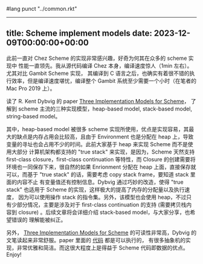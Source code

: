 #lang punct "../common.rkt"

---
title: Scheme implement models
date: 2023-12-09T00:00:00+00:00
---

此前一直对 Chez Scheme 的实现非常感兴趣，好奇为何其在众多的 scheme 实现中
性能一直领先。我从源代码编译 Chez 本身，编译速度惊人（1min 左右）。尤其对比 Gambit Scheme 实现，
其编译到 C 语言之后，也确实有着很不错的执行效率，但是编译速度堪忧，编译整个 Gambit 系统至少需要一个小时（在笔者的 Mac Pro 2019 上）。

读了 R. Kent Dybvig 的 paper [Three Implementation Models for Scheme]，
了解到 scheme 主流的三种实现模型，heap-based model, stack-based model, string-based model。

其中，heap-based model 被很多 scheme 实现所使用，优点是实现容易，其最大的缺点是内存占用会比较高，且由于 Environment
也是分配在 heap 上，导致变量的寻址也会占用不少的时间。此前大家基于 heap 来实现 Scheme 而不是使用大部分
计算机架构都支持的 "true stack" 来实现，是因为，Scheme 天然支持 first-class closure，first-class
continuation 等特性，而 Closure 的创建需要将环境也一同保存下来，很自然的如果 Enrionment 分配在 heap
上面，直接保存就可以，而基于 "true stack" 的话，需要考虑 copy stack frame，要知道 stack 里面的内容不止
有变量值还有控制信息。Dybvig 通过巧妙的改造，使得 "true stack" 也适用于 Scheme 的实现，这样极大的提高了内存的分配量以及执行速度，
因为可以使用操作 stack 的指令集。另外，该模型也会使用 heap，不过只有少部分情况，主要是涉及对于 first-class continuation
的支持 (需要拷贝栈内容到 closure) 。后续文章将会详细介绍 stack-based model，与大家分享，也希望错误的
理解能被纠正。

另外， [Three Implementation Models for Scheme] 的可读性非常高，Dybvig 的文笔读起来非常舒服。paper 里面的 [代码] 都是可以执行的，
有很多抽象机的实现，非常优雅和简洁。而这很大程度上是得益于 Scheme 代码即数据的优点。Enjoy!

[Three Implementation Models for Scheme]: https://citeseerx.ist.psu.edu/document?repid=rep1&type=pdf&doi=bc896e5336120b0f4ad00feb500cd7ce70134836
[代码]: https://github.com/evalwhen/dybvig-three-imp
